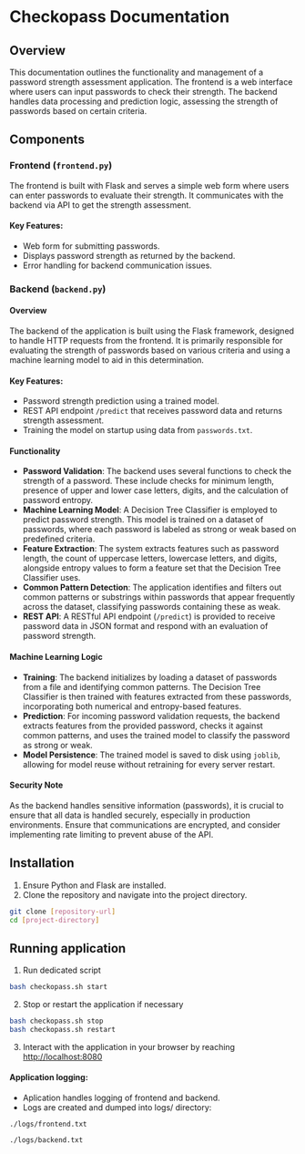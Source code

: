 # Checkopass Documentation

## Overview
This documentation outlines the functionality and management of a password strength assessment application. The frontend is a web interface where users can input passwords to check their strength. The backend handles data processing and prediction logic, assessing the strength of passwords based on certain criteria.

## Components

### Frontend (`frontend.py`)

The frontend is built with Flask and serves a simple web form where users can enter passwords to evaluate their strength. It communicates with the backend via API to get the strength assessment.

#### Key Features:
- Web form for submitting passwords.
- Displays password strength as returned by the backend.
- Error handling for backend communication issues.

### Backend (`backend.py`)

#### Overview
The backend of the application is built using the Flask framework, designed to handle HTTP requests from the frontend. It is primarily responsible for evaluating the strength of passwords based on various criteria and using a machine learning model to aid in this determination.

#### Key Features:
- Password strength prediction using a trained model.
- REST API endpoint `/predict` that receives password data and returns strength assessment.
- Training the model on startup using data from `passwords.txt`.

#### Functionality
- **Password Validation**: The backend uses several functions to check the strength of a password. These include checks for minimum length,  presence of upper and lower case letters, digits, and the calculation of password entropy.
- **Machine Learning Model**: A Decision Tree Classifier is employed to predict password strength. This model is trained on a dataset of passwords, where each password is labeled as strong or weak based on predefined criteria.
- **Feature Extraction**: The system extracts features such as password length, the count of uppercase letters, lowercase letters, and digits, alongside entropy values to form a feature set that the Decision Tree Classifier uses.
- **Common Pattern Detection**: The application identifies and filters out common patterns or substrings within passwords that appear frequently across the dataset, classifying passwords containing these as weak.
- **REST API**: A RESTful API endpoint (`/predict`) is provided to receive password data in JSON format and respond with an evaluation of password strength.

#### Machine Learning Logic
- **Training**: The backend initializes by loading a dataset of passwords from a file and identifying common patterns. The Decision Tree Classifier is then trained with features extracted from these passwords, incorporating both numerical and entropy-based features.
- **Prediction**: For incoming password validation requests, the backend extracts features from the provided password, checks it against common patterns, and uses the trained model to classify the password as strong or weak.
- **Model Persistence**: The trained model is saved to disk using `joblib`, allowing for model reuse without retraining for every server restart.

#### Security Note
As the backend handles sensitive information (passwords), it is crucial to ensure that all data is handled securely, especially in production environments. Ensure that communications are encrypted, and consider implementing rate limiting to prevent abuse of the API.

## Installation

1. Ensure Python and Flask are installed.
2. Clone the repository and navigate into the project directory.

```bash
git clone [repository-url]
cd [project-directory]
```

## Running application

1. Run dedicated script

```bash
bash checkopass.sh start
```
2. Stop or restart the application if necessary

```bash
bash checkopass.sh stop
bash checkopass.sh restart
```
3. Interact with the application in your browser by reaching [http://localhost:8080](http://localhost:8080)

#### Application logging:

- Aplication handles logging of frontend and backend.
- Logs are created and dumped into logs/ directory:

`./logs/frontend.txt`

`./logs/backend.txt`
